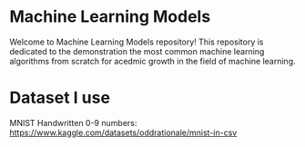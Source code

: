 # Machine Learning Models
Welcome to Machine Learning Models repository! This repository is dedicated to the demonstration the most common machine learning algorithms from scratch for acedmic growth in the field of machine learning.


# Dataset I use #
MNIST Handwritten 0-9 numbers: https://www.kaggle.com/datasets/oddrationale/mnist-in-csv
